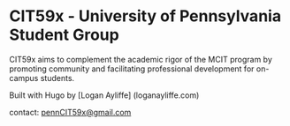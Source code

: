 # CIT59x - University of Pennsylvania Student Group

CIT59x aims to complement the academic rigor of the MCIT program by promoting community and facilitating professional development for on-campus students.

Built with Hugo by [Logan Ayliffe] (loganayliffe.com)

contact: pennCIT59x@gmail.com